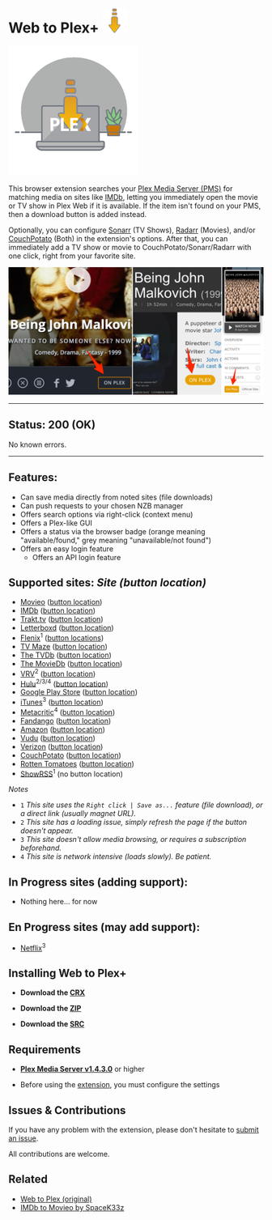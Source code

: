 # Web to Plex+ ![Icon](src/img/48.png)

![Logo](src/img/256.png)

This browser extension searches your [Plex Media Server (PMS)](https://www.plex.tv/downloads/) for matching media on sites like [IMDb](https://imdb.com), letting you immediately open the movie or TV show in Plex Web if it is available. If the item isn't found on your PMS, then a download button is added instead.

Optionally, you can configure [Sonarr](https://sonarr.tv/) (TV Shows), [Radarr](https://radarr.video/) (Movies), and/or [CouchPotato](https://couchpota.to/) (Both) in the extension's options. After that, you can immediately add a TV show or movie to CouchPotato/Sonarr/Radarr with one click, right from your favorite site.

![Examples](example.png)

----

## Status: 200 (OK)

No known errors.

----

## Features:

- Can save media directly from noted sites (file downloads)
- Can push requests to your chosen NZB manager
- Offers search options via right-click (context menu)
- Offers a Plex-like GUI
- Offers a status via the browser badge (orange meaning "available/found," grey meaning "unavailable/not found")
- Offers an easy login feature
	- Offers an API login feature

## Supported sites: *Site (button location)*

- [Movieo](http://movieo.me/) ([button location](button-locations/movieo.png))
- [IMDb](http://imdb.com/) ([button location](button-locations/imdb.png))
- [Trakt.tv](https://trakt.tv/) ([button location](button-locations/trakt.png))
- [Letterboxd](https://letterboxd.com/) ([button location](button-locations/letterboxd.png))
- [Flenix](https://flenix.co/)<sup>1</sup> ([button locations](button-locations/flenix.png))
- [TV Maze](http://www.tvmaze.com/) ([button location](button-locations/tvmaze.png))
- [The TVDb](https://www.thetvdb.com/) ([button location](button-locations/tvdb.png))
- [The MovieDb](https://www.themoviedb.org/) ([button location](button-locations/tmdb.png))
- [VRV](https://vrv.co/)<sup>2</sup> ([button location](button-locations/vrv.png))
- [Hulu](https://hulu.com/)<sup>2/3/4</sup> ([button location](button-locations/hulu.png))
- [Google Play Store](https://play.google.com/store/movies/) ([button location](button-locations/google.png))
- [iTunes](https://itunes.apple.com/)<sup>3</sup> ([button location](button-locations/itunes.png))
- [Metacritic](http://www.metacritic.com/)<sup>4</sup> ([button location](button-locations/metacritic.png))
- [Fandango](https://www.fandango.com/) ([button location](button-locations/fandango.png))
- [Amazon](https://www.amazon.com/) ([button location](button-locations/amazon.png))
- [Vudu](https://www.vudu.com/) ([button location](button-locations/vudu.png))
- [Verizon](https://www.tv.verizon.com/) ([button location](button-locations/verizon.png))
- [CouchPotato](http://couchpotato.life/) ([button location](button-locations/couch-potato.png))
- [Rotten Tomatoes](https://www.rottentomatoes.com/) ([button location](button-locations/rotten-tomatoes.png))
- [ShowRSS](https://showrss.info/)<sup>1</sup> (no button location)

*Notes*

- `1` *This site uses the `Right click | Save as...` feature (file download), or a direct link (usually magnet URL).*
- `2` *This site has a loading issue, simply refresh the page if the button doesn't appear.*
- `3` *This site doesn't allow media browsing, or requires a subscription beforehand.*
- `4` *This site is network intensive (loads slowly). Be patient.*

## In Progress sites (adding support):

- Nothing here... for now

## En Progress sites (may add support):

- [Netflix](https://netflix.com/)<sup>3</sup>

## Installing Web to Plex+

- **Download the [CRX](https://github.com/Ephellon/web-to-plex/raw/master/hhkmjeeccipbolailpomhjhmccnnjhkj.crx)**

- **Download the [ZIP](https://github.com/Ephellon/web-to-plex/raw/master/hhkmjeeccipbolailpomhjhmccnnjhkj.zip)**

- **Download the [SRC](https://github.com/Ephellon/web-to-plex/archive/master.zip)**

## Requirements

+ [**Plex Media Server v1.4.3.0**](https://www.plex.tv/downloads/#getdownload) or higher

+ Before using the [extension](chrome://extensions), you must configure the settings

## Issues & Contributions

If you have any problem with the extension, please don't hesitate to [submit an issue](https://github.com/Ephellon/web-to-plex/issues/new).

All contributions are welcome.

## Related

- [Web to Plex (original)](https://github.com/SpaceK33z/web-to-plex)
- [IMDb to Movieo by SpaceK33z](https://github.com/SpaceK33z/imdb-to-movieo)
